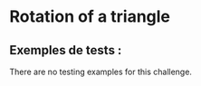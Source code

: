 # Rotation of a triangle

## Exemples de tests :

There are no testing examples for this challenge.
